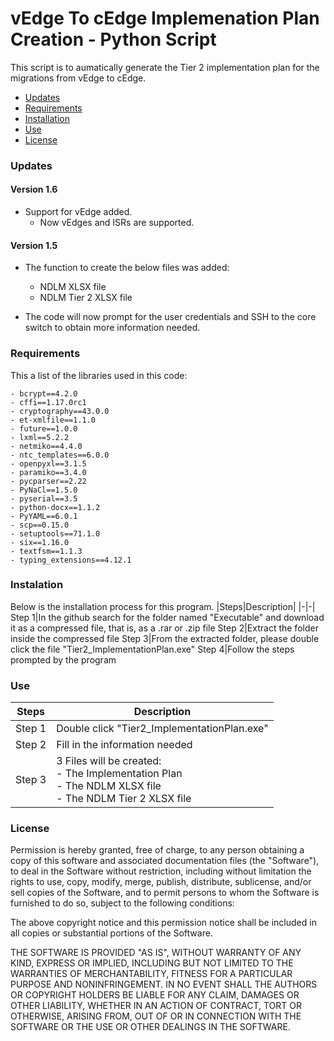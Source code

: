 # vEdge To cEdge Implemenation Plan Creation - Python Script
This script is to aumatically generate the Tier 2 implementation plan for the migrations from vEdge to cEdge.
- [Updates](#updates)
- [Requirements](#requirements)
- [Installation](#installation)
- [Use](#use)
- [License](#license)

### Updates
#### Version 1.6
- Support for vEdge added.
    - Now vEdges and ISRs are supported.
#### Version 1.5
- The function to create the below files was added:
    - NDLM XLSX file
    - NDLM Tier 2 XLSX file

- The code will now prompt for the user credentials and SSH to the core switch to obtain more information needed.

### Requirements
This a list of the libraries used in this code:
```
- bcrypt==4.2.0
- cffi==1.17.0rc1
- cryptography==43.0.0
- et-xmlfile==1.1.0
- future==1.0.0
- lxml==5.2.2
- netmiko==4.4.0
- ntc_templates==6.0.0
- openpyxl==3.1.5
- paramiko==3.4.0
- pycparser==2.22
- PyNaCl==1.5.0
- pyserial==3.5
- python-docx==1.1.2
- PyYAML==6.0.1
- scp==0.15.0
- setuptools==71.1.0
- six==1.16.0
- textfsm==1.1.3
- typing_extensions==4.12.1
```

### Instalation
Below is the installation process for this program.
|Steps|Description|
|-|-|
Step 1|In the github search for the folder named "Executable" and download it as a compressed file, that is, as a .rar or .zip file
Step 2|Extract the folder inside the compressed file
Step 3|From the extracted folder, please double click the file "Tier2_ImplementationPlan.exe"
Step 4|Follow the steps prompted by the program

### Use
|Steps|Description|
|-|-|
Step 1|Double click "Tier2_ImplementationPlan.exe"
Step 2|Fill in the information needed
Step 3|3 Files will be created:<br>- The Implementation Plan<br>- The NDLM XLSX file<br>- The NDLM Tier 2 XLSX file

### License
Permission is hereby granted, free of charge, to any person obtaining a copy
of this software and associated documentation files (the "Software"), to deal
in the Software without restriction, including without limitation the rights
to use, copy, modify, merge, publish, distribute, sublicense, and/or sell
copies of the Software, and to permit persons to whom the Software is
furnished to do so, subject to the following conditions:

The above copyright notice and this permission notice shall be included in all
copies or substantial portions of the Software.

THE SOFTWARE IS PROVIDED "AS IS", WITHOUT WARRANTY OF ANY KIND, EXPRESS OR
IMPLIED, INCLUDING BUT NOT LIMITED TO THE WARRANTIES OF MERCHANTABILITY,
FITNESS FOR A PARTICULAR PURPOSE AND NONINFRINGEMENT. IN NO EVENT SHALL THE
AUTHORS OR COPYRIGHT HOLDERS BE LIABLE FOR ANY CLAIM, DAMAGES OR OTHER
LIABILITY, WHETHER IN AN ACTION OF CONTRACT, TORT OR OTHERWISE, ARISING FROM,
OUT OF OR IN CONNECTION WITH THE SOFTWARE OR THE USE OR OTHER DEALINGS IN THE
SOFTWARE.